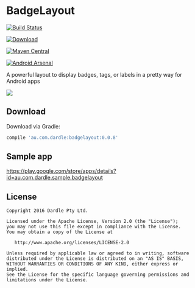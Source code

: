 BadgeLayout
=======
[![Build Status](https://travis-ci.org/luxiliu/BadgeLayout.svg?branch=develop)](https://travis-ci.org/luxiliu/BadgeLayout)

[![Download](https://api.bintray.com/packages/luxiliu/maven/BadgeLayout/images/download.svg)](https://bintray.com/luxiliu/maven/BadgeLayout/_latestVersion)

[![Maven Central](https://maven-badges.herokuapp.com/maven-central/au.com.dardle/badgelayout/badge.svg)](https://maven-badges.herokuapp.com/maven-central/au.com.darlde/badgelayout)

[![Android Arsenal](https://img.shields.io/badge/Android%20Arsenal-BadgeLayout-brightgreen.svg?style=flat)](http://android-arsenal.com/details/1/4713)


A powerful layout to display badges, tags, or labels in a pretty way for Android apps

![](https://cloud.githubusercontent.com/assets/22950288/20654442/6f769cae-b56d-11e6-9c46-a2d1e410e1ce.png)

Download
--------

Download via Gradle:
```groovy
compile 'au.com.dardle:badgelayout:0.0.8'
```

Sample app
--------
https://play.google.com/store/apps/details?id=au.com.dardle.sample.badgelayout


License
--------

    Copyright 2016 Dardle Pty Ltd.

    Licensed under the Apache License, Version 2.0 (the "License");
    you may not use this file except in compliance with the License.
    You may obtain a copy of the License at

       http://www.apache.org/licenses/LICENSE-2.0

    Unless required by applicable law or agreed to in writing, software
    distributed under the License is distributed on an "AS IS" BASIS,
    WITHOUT WARRANTIES OR CONDITIONS OF ANY KIND, either express or implied.
    See the License for the specific language governing permissions and
    limitations under the License.


 [1]: https://search.maven.org/remote_content?g=au.com.dardle&a=badgelayout&v=LATEST
